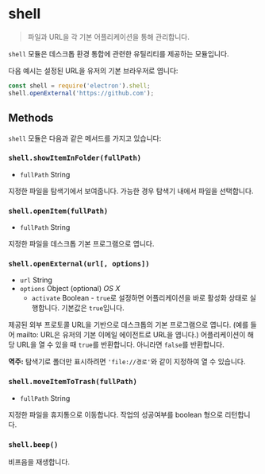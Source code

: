 ﻿# shell

> 파일과 URL을 각 기본 어플리케이션을 통해 관리합니다.

`shell` 모듈은 데스크톱 환경 통합에 관련한 유틸리티를 제공하는 모듈입니다.

다음 예시는 설정된 URL을 유저의 기본 브라우저로 엽니다:

```javascript
const shell = require('electron').shell;
shell.openExternal('https://github.com');
```

## Methods

`shell` 모듈은 다음과 같은 메서드를 가지고 있습니다:

### `shell.showItemInFolder(fullPath)`

* `fullPath` String

지정한 파일을 탐색기에서 보여줍니다. 가능한 경우 탐색기 내에서 파일을 선택합니다.

### `shell.openItem(fullPath)`

* `fullPath` String

지정한 파일을 데스크톱 기본 프로그램으로 엽니다.

### `shell.openExternal(url[, options])`

* `url` String
* `options` Object (optional) _OS X_
  * `activate` Boolean - `true`로 설정하면 어플리케이션을 바로 활성화 상태로
    실행합니다. 기본값은 `true`입니다.

제공된 외부 프로토콜 URL을 기반으로 데스크톱의 기본 프로그램으로 엽니다. (예를 들어
mailto: URL은 유저의 기본 이메일 에이전트로 URL을 엽니다.) 어플리케이션이 해당 URL을
열 수 있을 때 `true`를 반환합니다. 아니라면 `false`를 반환합니다.

**역주:** 탐색기로 폴더만 표시하려면 `'file://경로'`와 같이 지정하여 열 수 있습니다.

### `shell.moveItemToTrash(fullPath)`

* `fullPath` String

지정한 파일을 휴지통으로 이동합니다. 작업의 성공여부를 boolean 형으로 리턴합니다.

### `shell.beep()`

비프음을 재생합니다.
